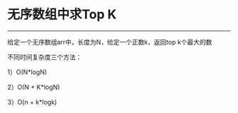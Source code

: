 # 无序数组中求Top K

---

   

给定一个无序数组arr中，长度为N，给定一个正数k，返回top k个最大的数

不同时间复杂度三个方法：

1）O(N\*logN)

2）O(N + K\*logN)

3）O(n + k\*logk)